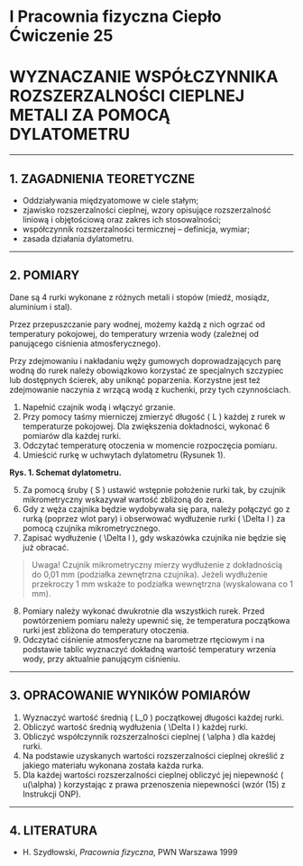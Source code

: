 # I Pracownia fizyczna Ciepło Ćwiczenie 25

# WYZNACZANIE WSPÓŁCZYNNIKA ROZSZERZALNOŚCI CIEPLNEJ METALI ZA POMOCĄ DYLATOMETRU

---

## 1. ZAGADNIENIA TEORETYCZNE

- Oddziaływania międzyatomowe w ciele stałym;
- zjawisko rozszerzalności cieplnej, wzory opisujące rozszerzalność liniową i objętościową oraz zakres ich stosowalności;
- współczynnik rozszerzalności termicznej – definicja, wymiar;
- zasada działania dylatometru.

---

## 2. POMIARY

Dane są 4 rurki wykonane z różnych metali i stopów (miedź, mosiądz, aluminium i stal).

Przez przepuszczanie pary wodnej, możemy każdą z nich ogrzać od temperatury pokojowej, do temperatury wrzenia wody (zależnej od panującego ciśnienia atmosferycznego).

Przy zdejmowaniu i nakładaniu węży gumowych doprowadzających parę wodną do rurek należy obowiązkowo korzystać ze specjalnych szczypiec lub dostępnych ścierek, aby uniknąć poparzenia. Korzystne jest też zdejmowanie naczynia z wrzącą wodą z kuchenki, przy tych czynnościach.

1. Napełnić czajnik wodą i włączyć grzanie.
2. Przy pomocy taśmy mierniczej zmierzyć długość \( L \) każdej z rurek w temperaturze pokojowej. Dla zwiększenia dokładności, wykonać 6 pomiarów dla każdej rurki.
3. Odczytać temperaturę otoczenia w momencie rozpoczęcia pomiaru.
4. Umieścić rurkę w uchwytach dylatometru (Rysunek 1).

**Rys. 1. Schemat dylatometru.**

5. Za pomocą śruby \( S \) ustawić wstępnie położenie rurki tak, by czujnik mikrometryczny wskazywał wartość zbliżoną do zera.
6. Gdy z węża czajnika będzie wydobywała się para, należy połączyć go z rurką (poprzez wlot pary) i obserwować wydłużenie rurki \( \Delta l \) za pomocą czujnika mikrometrycznego.
7. Zapisać wydłużenie \( \Delta l \), gdy wskazówka czujnika nie będzie się już obracać.

> Uwaga! Czujnik mikrometryczny mierzy wydłużenie z dokładnością do 0,01 mm (podziałka zewnętrzna czujnika). Jeżeli wydłużenie przekroczy 1 mm wskaże to podziałka wewnętrzna (wyskalowana co 1 mm).

8. Pomiary należy wykonać dwukrotnie dla wszystkich rurek. Przed powtórzeniem pomiaru należy upewnić się, że temperatura początkowa rurki jest zbliżona do temperatury otoczenia.
9. Odczytać ciśnienie atmosferyczne na barometrze rtęciowym i na podstawie tablic wyznaczyć dokładną wartość temperatury wrzenia wody, przy aktualnie panującym ciśnieniu.

---

## 3. OPRACOWANIE WYNIKÓW POMIARÓW

1. Wyznaczyć wartość średnią \( L_0 \) początkowej długości każdej rurki.
2. Obliczyć wartość średnią wydłużenia \( \Delta l \) każdej rurki.
3. Obliczyć współczynnik rozszerzalności cieplnej \( \alpha \) dla każdej rurki.
4. Na podstawie uzyskanych wartości rozszerzalności cieplnej określić z jakiego materiału wykonana została każda rurka.
5. Dla każdej wartości rozszerzalności cieplnej obliczyć jej niepewność \( u(\alpha) \) korzystając z prawa przenoszenia niepewności (wzór (15) z Instrukcji ONP).

---

## 4. LITERATURA

- H. Szydłowski, _Pracownia fizyczna_, PWN Warszawa 1999
